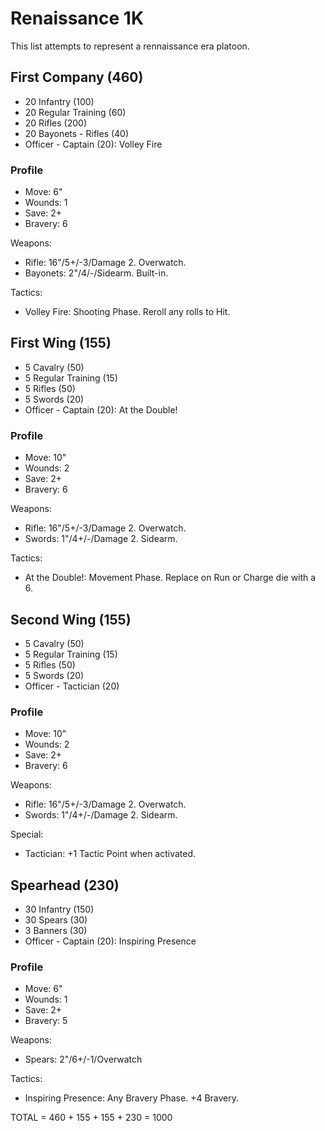 # Renaissance 1K

This list attempts to represent a rennaissance era platoon.

## First Company (460)

- 20 Infantry (100)
- 20 Regular Training (60)
- 20 Rifles (200)
- 20 Bayonets - Rifles (40)
- Officer - Captain (20): Volley Fire

### Profile

- Move: 6"
- Wounds: 1
- Save: 2+
- Bravery: 6

Weapons:

- Rifle: 16"/5+/-3/Damage 2. Overwatch.
- Bayonets: 2"/4/-/Sidearm. Built-in.

Tactics:

- Volley Fire: Shooting Phase. Reroll any rolls to Hit.

## First Wing (155)

- 5 Cavalry (50)
- 5 Regular Training (15)
- 5 Rifles (50)
- 5 Swords (20)
- Officer - Captain (20): At the Double!

### Profile

- Move: 10"
- Wounds: 2
- Save: 2+
- Bravery: 6

Weapons:

- Rifle: 16"/5+/-3/Damage 2. Overwatch.
- Swords: 1"/4+/-/Damage 2. Sidearm.

Tactics:

- At the Double!: Movement Phase. Replace on Run or Charge die with a 6.

## Second Wing (155)

- 5 Cavalry (50)
- 5 Regular Training (15)
- 5 Rifles (50)
- 5 Swords (20)
- Officer - Tactician (20)

### Profile

- Move: 10"
- Wounds: 2
- Save: 2+
- Bravery: 6

Weapons:

- Rifle: 16"/5+/-3/Damage 2. Overwatch.
- Swords: 1"/4+/-/Damage 2. Sidearm.

Special:

- Tactician: +1 Tactic Point when activated.

## Spearhead (230)

- 30 Infantry (150)
- 30 Spears (30)
- 3 Banners (30)
- Officer - Captain (20): Inspiring Presence

### Profile

- Move: 6"
- Wounds: 1
- Save: 2+
- Bravery: 5

Weapons:

- Spears: 2"/6+/-1/Overwatch

Tactics:

- Inspiring Presence: Any Bravery Phase. +4 Bravery.

TOTAL = 460 + 155 + 155 + 230 = 1000
